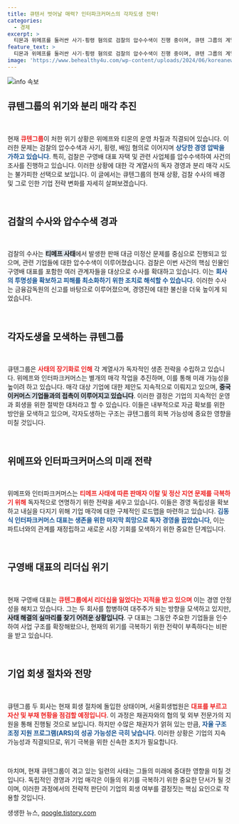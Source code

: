 ```yaml
---
title: 큐텐서 벗어날 매력? 인터파크커머스의 각자도생 전략!
categories:
  - 경제
excerpt: >
  티몬과 위메프를 둘러싼 사기·횡령 혐의로 검찰의 압수수색이 진행 중이며, 큐텐 그룹의 계열사들은 생존을 위한 분리 매각 작업에 나섰다. 이커머스 업계의 혼란 속, 구영배 대표의 리더십이 흔들리고 있다. 과연 이 위기는 어떻게 마무리될 것인가?
feature_text: >
  티몬과 위메프를 둘러싼 사기·횡령 혐의로 검찰의 압수수색이 진행 중이며, 큐텐 그룹의 계열사들은 생존을 위한 분리 매각 작업에 나섰다. 이커머스 업계의 혼란 속, 구영배 대표의 리더십이 흔들리고 있다. 과연 이 위기는 어떻게 마무리될 것인가?
image: 'https://www.behealthy4u.com/wp-content/uploads/2024/06/koreanews.jpg'
---
```


<p><img src="https://www.behealthy4u.com/wp-content/uploads/2024/06/koreanews.jpg" alt="info 속보" /></p>

<h2 data-ke-size="size26">큐텐그룹의 위기와 분리 매각 추진</h2>

<p data-ke-size="size16">&nbsp;</p>

<p>현재 <b><span style="color: #ee2323;">큐텐그룹</span></b>이 처한 위기 상황은 위메프와 티몬의 운영 차질과 직결되어 있습니다. 이러한 문제는 검찰의 압수수색과 사기, 횡령, 배임 혐의로 이어지며 <b><span style="color: #1a5490;">상당한 경영 압박을 가하고 있습니다</span></b>. 특히, 검찰은 구영배 대표 자택 및 관련 사업체를 압수수색하여 사건의 조사를 진행하고 있습니다. 이러한 상황에 대한 각 계열사의 독자 경영과 분리 매각 시도는 불가피한 선택으로 보입니다. 이 글에서는 큐텐그룹의 현재 상황, 검찰 수사의 배경 및 그로 인한 기업 전략 변화를 자세히 살펴보겠습니다.</p>

<p data-ke-size="size16">&nbsp;</p>

<h2 data-ke-size="size26">검찰의 수사와 압수수색 경과</h2>

<p data-ke-size="size16">&nbsp;</p>

<p>검찰의 수사는 <b><span style="background-color: #21538527;">티메프 사태</span></b>에서 발생한 판매 대금 미정산 문제를 중심으로 진행되고 있으며, 관련 기업들에 대한 압수수색이 이루어졌습니다. 검찰은 이번 사건의 핵심 인물인 구영배 대표를 포함한 여러 관계자들을 대상으로 수사를 확대하고 있습니다. 이는 <b><span style="color: #1a5490;">회사의 투명성을 확보하고 피해를 최소화하기 위한 조치로 해석할 수 있습니다</span></b>. 이러한 수사는 금융감독원의 신고를 바탕으로 이루어졌으며, 경영진에 대한 불신을 더욱 높이게 되었습니다.</p>

<p data-ke-size="size16">&nbsp;</p>

<h2 data-ke-size="size26">각자도생을 모색하는 큐텐그룹</h2>

<p data-ke-size="size16">&nbsp;</p>

<p>큐텐그룹은 <b><span style="color: #ee2323;">사태의 장기화로 인해</span></b> 각 계열사가 독자적인 생존 전략을 수립하고 있습니다. 위메프와 인터파크커머스는 별개의 매각 작업을 추진하며, 이를 통해 미래 가능성을 높이려 하고 있습니다. 매각 대상 기업에 대한 제안도 지속적으로 이뤄지고 있으며, <b><span style="background-color: #21538527;">중국 이커머스 기업들과의 접촉이 이루어지고 있습니다</span></b>. 이러한 결정은 기업의 지속적인 운영과 회생을 위한 절박한 대처라고 할 수 있습니다. 이들은 내부적으로 자금 확보를 위한 방안을 모색하고 있으며, 각자도생하는 구조는 큐텐그룹의 회복 가능성에 중요한 영향을 미칠 것입니다.</p>

<p data-ke-size="size16">&nbsp;</p>

<h2 data-ke-size="size26">위메프와 인터파크커머스의 미래 전략</h2>

<p data-ke-size="size16">&nbsp;</p>

<p>위메프와 인터파크커머스는 <b><span style="color: #ee2323;">티메프 사태에 따른 판매자 이탈 및 정산 지연 문제를 극복하기 위해</span></b> 독자적으로 연명하기 위한 전략을 세우고 있습니다. 이들은 경영 독립성을 확보하고 내실을 다지기 위해 기업 매각에 대한 구체적인 로드맵을 마련하고 있습니다. <b><span style="color: #1a5490;">김동식 인터파크커머스 대표는 생존을 위한 마지막 희망으로 독자 경영을 꼽았습니다</span></b>, 이는 파트너와의 관계를 재정립하고 새로운 시장 기회를 모색하기 위한 중요한 단계입니다.</p>

<p data-ke-size="size16">&nbsp;</p>

<h2 data-ke-size="size26">구영배 대표의 리더십 위기</h2>

<p data-ke-size="size16">&nbsp;</p>

<p>현재 구영배 대표는 <b><span style="color: #ee2323;">큐텐그룹에서 리더십을 잃었다는 지적을 받고 있으며</span></b> 이는 경영 안정성을 해치고 있습니다. 그는 두 회사를 합병하여 대주주가 되는 방향을 모색하고 있지만, <b><span style="background-color: #21538527;">사태 해결의 실마리를 찾기 어려운 상황입니다</span></b>. 구 대표는 그동안 주요한 기업들을 인수하여 사업 구조를 확장해왔으나, 현재의 위기를 극복하기 위한 전략이 부족하다는 비판을 받고 있습니다. </p>

<p data-ke-size="size16">&nbsp;</p>

<h2 data-ke-size="size26">기업 회생 절차와 전망</h2>

<p data-ke-size="size16">&nbsp;</p>

<p>큐텐그룹 두 회사는 현재 회생 절차에 돌입한 상태이며, 서울회생법원은 <b><span style="color: #ee2323;">대표를 부르고 자산 및 부채 현황을 점검할 예정입니다</span></b>. 이 과정은 채권자와의 협의 및 외부 전문가의 지원을 통해 진행될 것으로 보입니다. 하지만 수많은 채권자가 얽혀 있는 만큼, <b><span style="color: #1a5490;">자율 구조조정 지원 프로그램(ARS)의 성공 가능성은 극히 낮습니다</span></b>. 이러한 상황은 기업의 지속 가능성과 직결되므로, 위기 극복을 위한 신속한 조치가 필요합니다.</p>

<p data-ke-size="size16">&nbsp;</p>

<p>마치며, 현재 큐텐그룹이 겪고 있는 일련의 사태는 그들의 미래에 중대한 영향을 미칠 것입니다. 독립적인 경영과 기업 매각은 이들의 위기를 극복하기 위한 중요한 단서가 될 것이며, 이러한 과정에서의 전략적 판단이 기업의 회생 여부를 결정짓는 핵심 요인으로 작용할 것입니다.</p>
생생한 뉴스, <a href="https://qoogle.tistory.com" rel="dofollow">qoogle.tistory.com</a>


